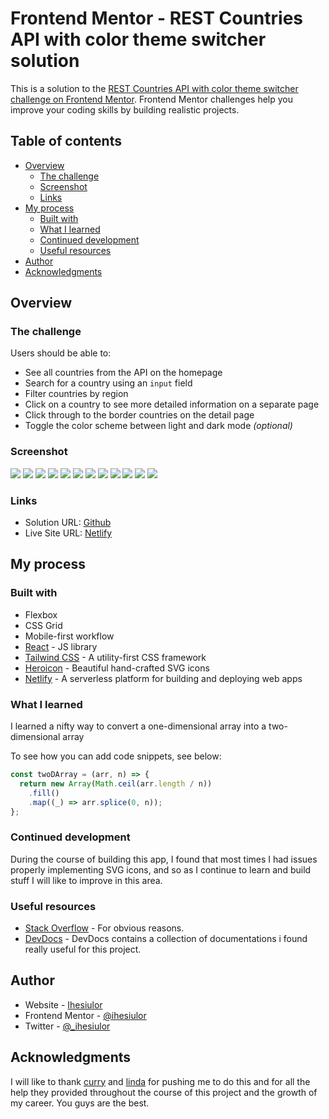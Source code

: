 # Frontend Mentor - REST Countries API with color theme switcher solution

This is a solution to the [REST Countries API with color theme switcher challenge on Frontend Mentor](https://www.frontendmentor.io/challenges/rest-countries-api-with-color-theme-switcher-5cacc469fec04111f7b848ca). Frontend Mentor challenges help you improve your coding skills by building realistic projects.

## Table of contents

- [Overview](#overview)
  - [The challenge](#the-challenge)
  - [Screenshot](#screenshot)
  - [Links](#links)
- [My process](#my-process)
  - [Built with](#built-with)
  - [What I learned](#what-i-learned)
  - [Continued development](#continued-development)
  - [Useful resources](#useful-resources)
- [Author](#author)
- [Acknowledgments](#acknowledgments)

## Overview

### The challenge

Users should be able to:

- See all countries from the API on the homepage
- Search for a country using an `input` field
- Filter countries by region
- Click on a country to see more detailed information on a separate page
- Click through to the border countries on the detail page
- Toggle the color scheme between light and dark mode _(optional)_

### Screenshot

![](./screenshot/country-api-dark-mobile.png)
![](./screenshot/country-api-mobile.png)
![](./screenshot/country-api-dark-desktop.png)
![](./screenshot/country-api-desktop.png)
![](./screenshot/country-api-dark-filter-mobile.png)
![](./screenshot/country-api-filter-mobile.png)
![](./screenshot/country-api-dark-filter-desktop.png)
![](./screenshot/country-api-filter-desktop.png)
![](./screenshot/country-api-dark-details-mobile.png)
![](./screenshot/country-api-details-mobile.png)
![](./screenshot/country-api-dark-details-desktop.png)
![](./screenshot/country-api-details-desktop.png)

### Links

- Solution URL: [Github](https://github.com/Ihesiulor/country-api)
- Live Site URL: [Netlify](https://ihesiulor-countries.netlify.app/)

## My process

### Built with

- Flexbox
- CSS Grid
- Mobile-first workflow
- [React](https://reactjs.org/) - JS library
- [Tailwind CSS](https://tailwindcss.com/) - A utility-first CSS framework
- [Heroicon](https://heroicons.com/) - Beautiful hand-crafted SVG icons
- [Netlify](https://www.netlify.com/) - A serverless platform for building and deploying web apps

### What I learned

I learned a nifty way to convert a one-dimensional array into a two-dimensional array

To see how you can add code snippets, see below:

```js
const twoDArray = (arr, n) => {
  return new Array(Math.ceil(arr.length / n))
    .fill()
    .map((_) => arr.splice(0, n));
};
```

### Continued development

During the course of building this app, I found that most times I had issues properly implementing SVG icons, and so as I continue to learn and build stuff I will like to improve in this area.

### Useful resources

- [Stack Overflow](https://stackoverflow.com/) - For obvious reasons.
- [DevDocs](https://devdocs.io/) - DevDocs contains a collection of documentations i found really useful for this project.

## Author

- Website - [Ihesiulor](https://egusi.dev/)
- Frontend Mentor - [@ihesiulor](https://www.frontendmentor.io/profile/ihesiulor)
- Twitter - [@\_ihesiulor](https://www.twitter.com/_ihesiulor)

## Acknowledgments

I will like to thank [curry](https://twitter.com/princeCurie) and [linda](https://twitter.com/lindaokorie_) for pushing me to do this and for all the help they provided throughout the course of this project and the growth of my career. You guys are the best.
